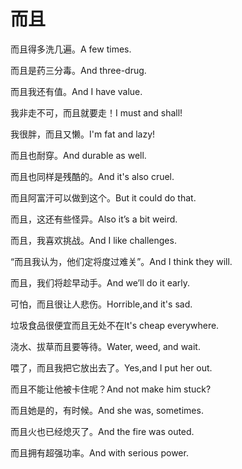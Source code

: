 # 而且

<p><span class="chinese">而且得多洗几遍。</span><span class="english">A few times.</span></p>

<p><span class="chinese">而且是药三分毒。</span><span class="english">And three-drug.</span></p>

<p><span class="chinese">而且我还有值。</span><span class="english">And I have value.</span></p>

<p><span class="chinese">我非走不可，而且就要走！</span><span class="english">I must and shall!</span></p>

<p><span class="chinese">我很胖，而且又懒。</span><span class="english">I'm fat and lazy!</span></p>

<p><span class="chinese">而且也耐穿。</span><span class="english">And durable as well.</span></p>

<p><span class="chinese">而且也同样是残酷的。</span><span class="english">And it's also cruel.</span></p>

<p><span class="chinese">而且阿富汗可以做到这个。</span><span class="english">But it could do that.</span></p>

<p><span class="chinese">而且，这还有些怪异。</span><span class="english">Also it’s a bit weird.</span></p>

<p><span class="chinese">而且，我喜欢挑战。</span><span class="english">And I like challenges.</span></p>

<p><span class="chinese">“而且我认为，他们定将度过难关”。</span><span class="english">And I think they will.</span></p>

<p><span class="chinese">而且，我们将趁早动手。</span><span class="english">And we’ll do it early.</span></p>

<p><span class="chinese">可怕，而且很让人悲伤。</span><span class="english">Horrible,and it's sad.</span></p>

<p><span class="chinese">垃圾食品很便宜而且无处不在</span><span class="english">It's cheap everywhere.</span></p>

<p><span class="chinese">浇水、拔草而且要等待。</span><span class="english">Water, weed, and wait.</span></p>

<p><span class="chinese">喂了，而且我把它放出去了。</span><span class="english">Yes,and I put her out.</span></p>

<p><span class="chinese">而且不能让他被卡住呢？</span><span class="english">And not make him stuck?</span></p>

<p><span class="chinese">而且她是的，有时候。</span><span class="english">And she was, sometimes.</span></p>

<p><span class="chinese">而且火也已经熄灭了。</span><span class="english">And the fire was outed.</span></p>

<p><span class="chinese">而且拥有超强功率。</span><span class="english">And with serious power.</span></p>

